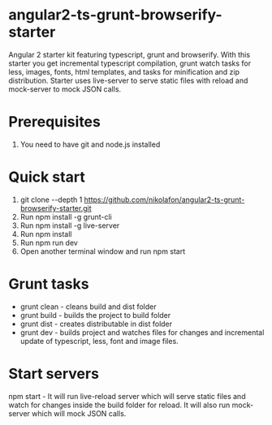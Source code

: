 # angular2-ts-grunt-browserify-starter
Angular 2 starter kit featuring typescript, grunt and browserify. With this starter you get incremental typescript compilation, grunt watch tasks for less, images, fonts, html templates, and tasks for minification and zip distribution.
Starter uses live-server to serve static files with reload and mock-server to mock JSON calls.

# Prerequisites
  1. You need to have git and node.js installed

# Quick start
  1. git clone --depth 1 https://github.com/nikolafon/angular2-ts-grunt-browserify-starter.git
  3. Run npm install -g grunt-cli
  4. Run npm install -g live-server
  2. Run npm install
  5. Run npm run dev
  6. Open another terminal window and run npm start

# Grunt tasks
  * grunt clean - cleans build and dist folder
  * grunt build - builds the project to build folder
  * grunt dist  - creates distributable in dist folder
  * grunt dev   - builds project and watches files for changes and incremental update of typescript, less, font and image files.

# Start servers
npm start - It will run live-reload server which will serve static files and watch for changes inside the build folder for reload. It will
also run mock-server which will mock JSON calls.
